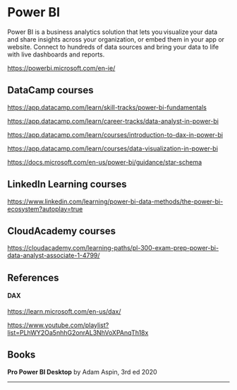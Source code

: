 # Power BI

Power BI is a business analytics solution that lets you visualize your data and share insights across your organization, or embed them in your app or website. Connect to hundreds of data sources and bring your data to life with live dashboards and reports.

https://powerbi.microsoft.com/en-ie/


## DataCamp courses

https://app.datacamp.com/learn/skill-tracks/power-bi-fundamentals

https://app.datacamp.com/learn/career-tracks/data-analyst-in-power-bi

https://app.datacamp.com/learn/courses/introduction-to-dax-in-power-bi

https://app.datacamp.com/learn/courses/data-visualization-in-power-bi

https://docs.microsoft.com/en-us/power-bi/guidance/star-schema

## LinkedIn Learning courses

https://www.linkedin.com/learning/power-bi-data-methods/the-power-bi-ecosystem?autoplay=true

## CloudAcademy courses

https://cloudacademy.com/learning-paths/pl-300-exam-prep-power-bi-data-analyst-associate-1-4799/



## References

#### DAX
https://learn.microsoft.com/en-us/dax/

https://www.youtube.com/playlist?list=PLhWY2Oa5nhhG2onrAL3NhVoXPAnqTh18x



## Books

**Pro Power BI Desktop** by Adam Aspin, 3rd ed 2020


---
